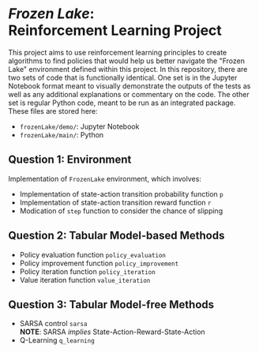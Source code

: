 # _Frozen Lake_:<br>Reinforcement Learning Project
This project aims to use reinforcement learning principles to create algorithms to find policies that would help us better navigate the "Frozen Lake" environment defined within this project. In this repository, there are two sets of code that is functionally identical. One set is in the Jupyter Notebook format meant to visually demonstrate the outputs of the tests as well as any additional explanations or commentary on the code. The other set is regular Python code, meant to be run as an integrated package. These files are stored here:

- `frozenLake/demo/`: Jupyter Notebook
- `frozenLake/main/`: Python

## Question 1: Environment
Implementation of `FrozenLake` environment, which involves:

- Implementation of state-action transition probability function `p`
- Implementation of state-action transition reward function `r`
- Modication of `step` function to consider the chance of slipping

## Question 2: Tabular Model-based Methods

- Policy evaluation function `policy_evaluation`
- Policy improvement function `policy_improvement`
- Policy iteration function `policy_iteration`
- Value iteration function `value_iteration`

## Question 3: Tabular Model-free Methods

- SARSA control `sarsa`<br>**NOTE**: SARSA $implies$ State-Action-Reward-State-Action
- Q-Learning `q_learning`
